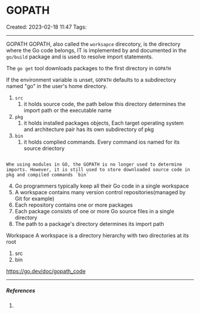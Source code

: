 # GOPATH
Created: 2023-02-18 11:47
Tags: 
____

GOPATH
GOPATH, also called the `worksapce` direcotory, is the directory where the Go code belongs, IT is implemented by and documented in the `go/build` package and is used to resolve import statements.

The `go get` tool downloads packages to the first directory in `GOPATH`

If the environment variable is unset, `GOPATH` defaults to a subdirectory named "go" in the user's home directory.


1. `src`
	1. it holds source code, the path below this directory determines the import path or the executable name
2. `pkg`
	1. it holds installed packages objects, Each target operating system and architecture pair has its own subdirectory of pkg
3. `bin`
	1. it holds complied commands. Every command ios named for its source driectory

```ad-note

Whe using modules in GO, the GOPATH is no longer used to determine imports. However, it is still used to store downloaded source code in pkg and compiled commands `bin`
```


4. Go programmers typically keep all their Go code in a single workspace
5. A workspace contains many version control repositories(managed by Git for example)
6. Each repository contains one or more packages
7. Each package consists of one or more Go source files in a single directory
8. The path to a package's directory determines its import path

Workspace
A workspace is a directory hierarchy with two directories at its root
1. src
2. bin

https://go.dev/doc/gopath_code
_____
##### References
1.

